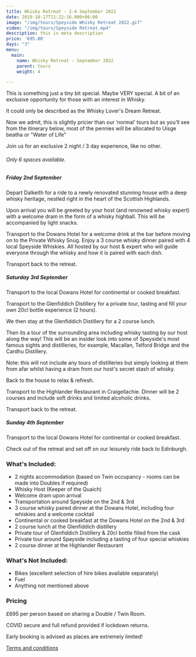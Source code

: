 ```yaml
---
title: Whisky Retreat - 2-4 September 2022
date: 2019-10-17T11:22:16.000+06:00
image: "/img/tours/Speyside Whisky Retreat 2022.gif"
video: "/img/tours/Speyside Retreat.mp4"
description: this is meta description
price: '695.00'
days: "3"
menu:
  main:
    name: Whisky Retreat - September 2022
    parent: tours
    weight: 4

---
```

This is something just a tiny bit special. Maybe VERY special. A bit of an exclusive opportunity for those with an interest in Whisky.

It could only be described as the Whisky Lover's Dream Retreat.

Now we admit, this is slightly pricier than our ’normal’ tours but as you’ll see from the itinerary below, most of the pennies will be allocated to Uisge beatha or "Water of Life"

Join us for an exclusive 2 night / 3 day experience, like no other.

###### Only 6 spaces available.

##### Friday 2nd September

Depart Dalkeith for a ride to a newly renovated stunning house with a deep whisky heritage, nestled right in the heart of the Scottish Highlands.

Upon arrival you will be greeted by your host (and renowned whisky expert) with a welcome dram in the form of a whisky highball. This will be accompanied by light snacks.

Transport to the Dowans Hotel for a welcome drink at the bar before moving on to the Private Whisky Snug. Enjoy a 3 course whisky dinner paired with 4 local Speyside Whiskies. All hosted by our host & expert who will guide everyone through the whisky and how it is paired with each dish.

Transport back to the retreat.

##### Saturday 3rd September

Transport to the local Dowans Hotel for continental or cooked breakfast.

Transport to the Glenfiddich Distillery for a private tour, tasting and fill your own 20cl bottle experience (2 hours).

We then stay at the Glenfiddich Distillery for a 2 course lunch.

Then its a tour of the surrounding area including whisky tasting by our host along the way! This will be an insider look into some of Speyside's most famous sights and distilleries, for example, Macallan, Telford Bridge and the Cardhu Distillery.

Note: this will not include any tours of distilleries but simply looking at them from afar whilst having a dram from our host's secret stash of whisky.

Back to the house to relax & refresh.

Transport to the Highlander Restaurant in Craigellachie. Dinner will be 2 courses and include soft drinks and limited alcoholic drinks.

Transport back to the retreat.

##### Sunday 4th September

Transport to the local Dowans Hotel for continental or cooked breakfast.

Check out of the retreat and set off on our leisurely ride back to Edinburgh.

### What's Included:

* 2 nights accommodation (based on Twin occupancy - rooms can be made into Doubles if required)
* Whisky Host (Keeper of the Quaich)
* Welcome dram upon arrival
* Transportation around Speyside on the 2nd & 3rd
* 3 course whisky paired dinner at the Dowans Hotel, including four whiskies and a welcome cocktail
* Continental or cooked breakfast at the Dowans Hotel on the 2nd & 3rd
* 2 course lunch at the Glenfiddich distillery
* Private tour of Glenfiddich Distillery & 20cl bottle filled from the cask
* Private tour around Speyside including a tasting of four special whiskies
* 2 course dinner at the Highlander Restaurant

### What's Not Included:

* Bikes (excellent selection of hire bikes available separately)
* Fuel
* Anything not mentioned above

### Pricing

£695 per person based on sharing a Double / Twin Room.

COVID secure and full refund provided if lockdown returns.

Early booking is advised as places are extremely limited!

[Terms and conditions](/terms/tour-terms)